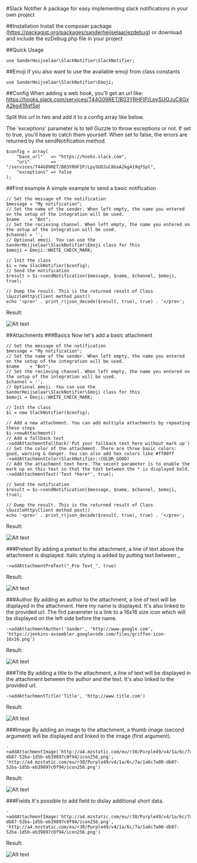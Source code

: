 #Slack Notifier
A package for easy implementing slack notifications in your own project  

##Installation
Install the composer package (https://packagist.org/packages/sanderheijselaar/ezdebug)
or download and include the ezDebug.php file in your project

##Quick Usage

	use SanderHeijselaar\SlackNotifier\SlackNotifier;

##Emoji
If you also want to use the available emoji from class constants

	use SanderHeijselaar\SlackNotifier\Emoji;
		
##Config
When adding a web hook, you'll get an url like:
https://hooks.slack.com/services/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

Split this url in two and add it to a config array like below. 

The 'exceptions' parameter is to tell Guzzle to throw exceptions or not. If set to true, you'll have to catch them yourself. When set to false, the errors are returned by the sendNotification method. 

	$config = array(
		"base_url"   => "https://hooks.slack.com",
		"uri"        => "/services/T44G09RET/B03YRHFIP/LpySUOJuC8GxA2kg419qfSpl",
		"exceptions" => false
	);


##First example
A simple example to send a basic notification

	// Set the message of the notification
	$message = "My notification";
	// Set the name of the sender. When left empty, the name you entered on the setup of the integration will be used.
	$name    = "Bot";
	// Set the recieving channel. When left empty, the name you entered on the setup of the integration will be used.
	$channel = '';
	// Optional emoji. You can use the SanderHeijselaar\SlackNotifier\Emoji class for this
	$emoji = Emoji::WHITE_CHECK_MARK;
	
	// Init the class 
	$i = new SlackNotifier($config);
	// Send the notification
	$result = $i->sendNotification($message, $name, $channel, $emoji, true);

	// Dump the result. This is the returned result of Class \GuzzleHttp\Client method post() 
	echo '<pre>' . print_r(json_decode($result, true), true) . '</pre>';

Result: 

![Alt text](raw/img/example-01.png?raw=true "First example")

##Attachments
###Basics
Now let's add a basic attachment

	// Set the message of the notification
	$message = "My notification";
	// Set the name of the sender. When left empty, the name you entered on the setup of the integration will be used.
	$name    = "Bot";
	// Set the recieving channel. When left empty, the name you entered on the setup of the integration will be used.
	$channel = '';
	// Optional emoji. You can use the SanderHeijselaar\SlackNotifier\Emoji class for this
	$emoji = Emoji::WHITE_CHECK_MARK;
	
	// Init the class 
	$i = new SlackNotifier($config);
	
	// Add a new attachment. You can add multiple attachments by repeating these steps
	$i->newAttachment()
	// Add a fallback text
	->addAttachmentFallback('Put your fallback text here without mark up')
	// Set the color of the attachment. There are three basic colors: good, warning & danger. You can also add hex colors like #ff00ff
	->addAttachmentColor(SlackNotifier::COLOR_GOOD)
	// Add the attachment text here. The secont parameter is to enable the mark up on this text so that the text between the * is displayed bold. 
	->addAttachmentText('Text *here*', true);

	// Send the notification
	$result = $i->sendNotification($message, $name, $channel, $emoji, true);

	// Dump the result. This is the returned result of Class \GuzzleHttp\Client method post() 
	echo '<pre>' . print_r(json_decode($result, true), true) . '</pre>';

Result: 

![Alt text](raw/img/example-02.png?raw=true "Second example")

###Pretext
By adding a pretext to the attachment, a line of text above the attachment is displayed. Italic styling is added by putting text between _

	->addAttachmentPreText("_Pre Text_", true)

Result: 

![Alt text](raw/img/example-03.png?raw=true "Third example")

###Author
By adding an author to the attachment, a line of text will be displayed in the attachment. Here my name is displayed. It's also linked to the provided url. The fird parameter is a link to a 16x16 size icon which will be displayed on the left side before the name.

	->addAttachmentAuthor('Sander', 'http://www.google.com', 'https://jenkins-assembler.googlecode.com/files/griffon-icon-16x16.png')


Result: 

![Alt text](raw/img/example-04.png?raw=true "Fourth example")

###Title
By adding a title to the attachment, a line of text will be displayed in the attachment between the author and the text. It's also linked to the provided url. 

	->addAttachmentTitle('Title', 'http://www.title.com')


Result: 

![Alt text](raw/img/example-05.png?raw=true "Fifth example")

###Image
By adding an image to the attachment, a thumb image (second argument) will be displayed and linked to the image (first argument). 

	->addAttachmentImage('http://a4.mzstatic.com/eu/r30/Purple49/v4/1a/6c/7a/1a6c7a08-db87-52ba-1d5b-eb39897c0f94/icon256.png', 'http://a4.mzstatic.com/eu/r30/Purple49/v4/1a/6c/7a/1a6c7a08-db87-52ba-1d5b-eb39897c0f94/icon256.png')


Result: 

![Alt text](raw/img/example-06.png?raw=true "Sixth example")

###Fields
It's possible to add field to dislay additional short data.  

	->addAttachmentImage('http://a4.mzstatic.com/eu/r30/Purple49/v4/1a/6c/7a/1a6c7a08-db87-52ba-1d5b-eb39897c0f94/icon256.png', 'http://a4.mzstatic.com/eu/r30/Purple49/v4/1a/6c/7a/1a6c7a08-db87-52ba-1d5b-eb39897c0f94/icon256.png')


Result: 

![Alt text](raw/img/example-07.png?raw=true "Seventh example")

